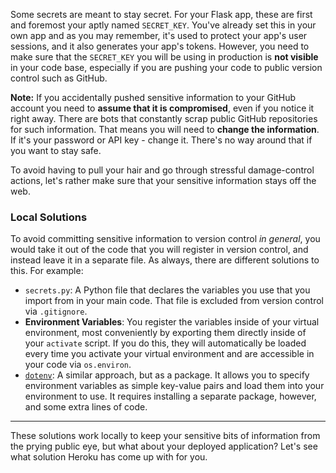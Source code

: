 Some secrets are meant to stay secret. For your Flask app, these are first and foremost your aptly named `SECRET_KEY`. You've already set this in your own app and as you may remember, it's used to protect your app's user sessions, and it also generates your app's tokens. However, you need to make sure that the `SECRET_KEY` you will be using in production is **not visible** in your code base, especially if you are pushing your code to public version control such as GitHub.

<div class="alert alert-warning" role="alert">
  <strong>Note:</strong> If you accidentally pushed sensitive information to your GitHub account you need to <strong>assume that it is compromised</strong>, even if you notice it right away. There are bots that constantly scrap public GitHub repositories for such information. That means you will need to <strong>change the information</strong>. If it's your password or API key - change it. There's no way around that if you want to stay safe.
</div>

To avoid having to pull your hair and go through stressful damage-control actions, let's rather make sure that your sensitive information stays off the web.

### Local Solutions

To avoid committing sensitive information to version control _in general_, you would take it out of the code that you will register in version control, and instead leave it in a separate file. As always, there are different solutions to this. For example:

[//]: # (environment variables are what you've been doing)

- `secrets.py`: A Python file that declares the variables you use that you import from in your main code. That file is excluded from version control via `.gitignore`.
- **Environment Variables**: You register the variables inside of your virtual environment, most conveniently by exporting them directly inside of your `activate` script. If you do this, they will automatically be loaded every time you activate your virtual environment and are accessible in your code via `os.environ`.
- <a href="https://github.com/theskumar/python-dotenv" target="_blank">`dotenv`</a>: A similar approach, but as a package. It allows you to specify environment variables as simple key-value pairs and load them into your environment to use. It requires installing a separate package, however, and some extra lines of code.

___

These solutions work locally to keep your sensitive bits of information from the prying public eye, but what about your deployed application? Let's see what solution Heroku has come up with for you.
